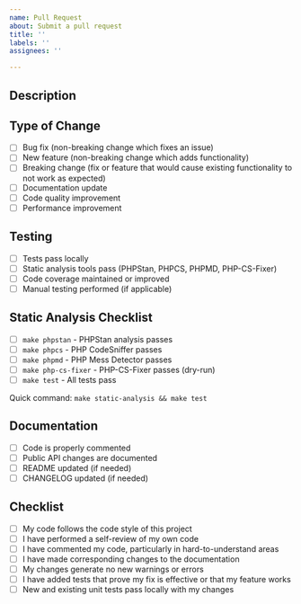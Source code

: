 ```yaml
---
name: Pull Request
about: Submit a pull request
title: ''
labels: ''
assignees: ''

---
```


## Description
<!-- Brief description of the changes -->

## Type of Change
<!-- Mark the relevant option(s) with an "x" -->

- [ ] Bug fix (non-breaking change which fixes an issue)
- [ ] New feature (non-breaking change which adds functionality)
- [ ] Breaking change (fix or feature that would cause existing functionality to not work as expected)
- [ ] Documentation update
- [ ] Code quality improvement
- [ ] Performance improvement

## Testing
<!-- Describe how you tested your changes -->

- [ ] Tests pass locally
- [ ] Static analysis tools pass (PHPStan, PHPCS, PHPMD, PHP-CS-Fixer)
- [ ] Code coverage maintained or improved
- [ ] Manual testing performed (if applicable)

## Static Analysis Checklist
<!-- Run these commands before submitting -->

- [ ] `make phpstan` - PHPStan analysis passes
- [ ] `make phpcs` - PHP CodeSniffer passes
- [ ] `make phpmd` - PHP Mess Detector passes
- [ ] `make php-cs-fixer` - PHP-CS-Fixer passes (dry-run)
- [ ] `make test` - All tests pass

Quick command: `make static-analysis && make test`

## Documentation
<!-- If applicable -->

- [ ] Code is properly commented
- [ ] Public API changes are documented
- [ ] README updated (if needed)
- [ ] CHANGELOG updated (if needed)

## Checklist

- [ ] My code follows the code style of this project
- [ ] I have performed a self-review of my own code
- [ ] I have commented my code, particularly in hard-to-understand areas
- [ ] I have made corresponding changes to the documentation
- [ ] My changes generate no new warnings or errors
- [ ] I have added tests that prove my fix is effective or that my feature works
- [ ] New and existing unit tests pass locally with my changes